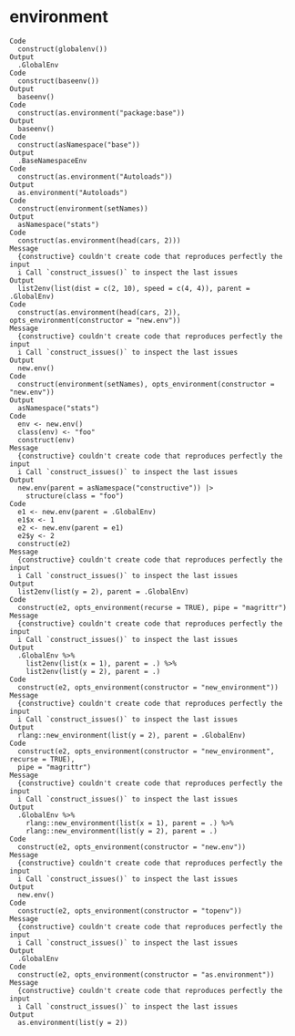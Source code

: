 # environment

    Code
      construct(globalenv())
    Output
      .GlobalEnv
    Code
      construct(baseenv())
    Output
      baseenv()
    Code
      construct(as.environment("package:base"))
    Output
      baseenv()
    Code
      construct(asNamespace("base"))
    Output
      .BaseNamespaceEnv
    Code
      construct(as.environment("Autoloads"))
    Output
      as.environment("Autoloads")
    Code
      construct(environment(setNames))
    Output
      asNamespace("stats")
    Code
      construct(as.environment(head(cars, 2)))
    Message
      {constructive} couldn't create code that reproduces perfectly the input
      i Call `construct_issues()` to inspect the last issues
    Output
      list2env(list(dist = c(2, 10), speed = c(4, 4)), parent = .GlobalEnv)
    Code
      construct(as.environment(head(cars, 2)), opts_environment(constructor = "new.env"))
    Message
      {constructive} couldn't create code that reproduces perfectly the input
      i Call `construct_issues()` to inspect the last issues
    Output
      new.env()
    Code
      construct(environment(setNames), opts_environment(constructor = "new.env"))
    Output
      asNamespace("stats")
    Code
      env <- new.env()
      class(env) <- "foo"
      construct(env)
    Message
      {constructive} couldn't create code that reproduces perfectly the input
      i Call `construct_issues()` to inspect the last issues
    Output
      new.env(parent = asNamespace("constructive")) |>
        structure(class = "foo")
    Code
      e1 <- new.env(parent = .GlobalEnv)
      e1$x <- 1
      e2 <- new.env(parent = e1)
      e2$y <- 2
      construct(e2)
    Message
      {constructive} couldn't create code that reproduces perfectly the input
      i Call `construct_issues()` to inspect the last issues
    Output
      list2env(list(y = 2), parent = .GlobalEnv)
    Code
      construct(e2, opts_environment(recurse = TRUE), pipe = "magrittr")
    Message
      {constructive} couldn't create code that reproduces perfectly the input
      i Call `construct_issues()` to inspect the last issues
    Output
      .GlobalEnv %>%
        list2env(list(x = 1), parent = .) %>%
        list2env(list(y = 2), parent = .)
    Code
      construct(e2, opts_environment(constructor = "new_environment"))
    Message
      {constructive} couldn't create code that reproduces perfectly the input
      i Call `construct_issues()` to inspect the last issues
    Output
      rlang::new_environment(list(y = 2), parent = .GlobalEnv)
    Code
      construct(e2, opts_environment(constructor = "new_environment", recurse = TRUE),
      pipe = "magrittr")
    Message
      {constructive} couldn't create code that reproduces perfectly the input
      i Call `construct_issues()` to inspect the last issues
    Output
      .GlobalEnv %>%
        rlang::new_environment(list(x = 1), parent = .) %>%
        rlang::new_environment(list(y = 2), parent = .)
    Code
      construct(e2, opts_environment(constructor = "new.env"))
    Message
      {constructive} couldn't create code that reproduces perfectly the input
      i Call `construct_issues()` to inspect the last issues
    Output
      new.env()
    Code
      construct(e2, opts_environment(constructor = "topenv"))
    Message
      {constructive} couldn't create code that reproduces perfectly the input
      i Call `construct_issues()` to inspect the last issues
    Output
      .GlobalEnv
    Code
      construct(e2, opts_environment(constructor = "as.environment"))
    Message
      {constructive} couldn't create code that reproduces perfectly the input
      i Call `construct_issues()` to inspect the last issues
    Output
      as.environment(list(y = 2))

